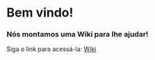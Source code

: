 # Bem vindo!
### Nós montamos uma Wiki para lhe ajudar!

Siga o link para acessá-la:
[Wiki](https://github.com/asleao/BDII-Trabalho2-DAO-Java/wiki)

